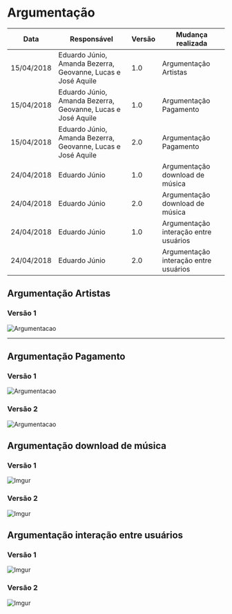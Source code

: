 # Argumentação

Data| Responsável | Versão| Mudança realizada|      
----|------| --------| ------------ |         
15/04/2018| Eduardo Júnio, Amanda Bezerra, Geovanne, Lucas e José Aquile |   1.0   |  Argumentação Artistas  | 
15/04/2018| Eduardo Júnio, Amanda Bezerra, Geovanne, Lucas e José Aquile |   1.0   |  Argumentação Pagamento |
15/04/2018| Eduardo Júnio, Amanda Bezerra, Geovanne, Lucas e José Aquile |   2.0   |  Argumentação Pagamento |
24/04/2018| Eduardo Júnio | 1.0| Argumentação download de música|
24/04/2018| Eduardo Júnio | 2.0| Argumentação download de música|
24/04/2018| Eduardo Júnio | 1.0|  Argumentação interação entre usuários|
24/04/2018| Eduardo Júnio | 2.0|  Argumentação interação entre usuários|


## Argumentação Artistas

### Versão 1

![Argumentacao](https://i.imgur.com/lxblHYZ.png)

----

## Argumentação Pagamento

### Versão 1

 ![Argumentacao](https://i.imgur.com/WuYPQAJ.jpg)

### Versão 2

![Argumentacao](https://i.imgur.com/9IGvCkX.png)

## Argumentação download de música

### Versão 1

![Imgur](https://i.imgur.com/QGJBOAO.jpg)

### Versão 2

![Imgur](https://i.imgur.com/pUgBnHu.png)

## Argumentação interação entre usuários

### Versão 1

![Imgur](https://i.imgur.com/jJtSCQV.jpg)

### Versão 2

![Imgur](https://i.imgur.com/wsPcgDQ.png)
